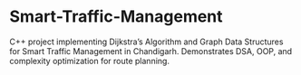 # Smart-Traffic-Management
C++ project implementing Dijkstra’s Algorithm and Graph Data Structures for Smart Traffic Management in Chandigarh. Demonstrates DSA, OOP, and complexity optimization for route planning.
